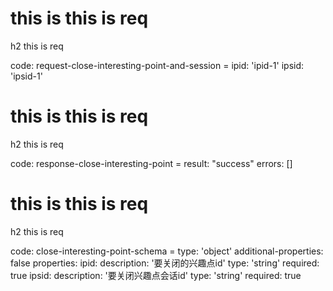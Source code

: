 # this is this is req

h2 this is req

code:
    request-close-interesting-point-and-session =
  ipid: 'ipid-1'
  ipsid: 'ipsid-1'


# this is this is req

h2 this is req

code:
    response-close-interesting-point =
  result: "success"
  errors: []


# this is this is req

h2 this is req

code:
    close-interesting-point-schema =
  type: 'object'
  additional-properties: false
  properties:
    ipid:
      description: '要关闭的兴趣点id'
      type: 'string'
      required: true
    ipsid:
      description: '要关闭兴趣点会话id'
      type: 'string'
      required: true


